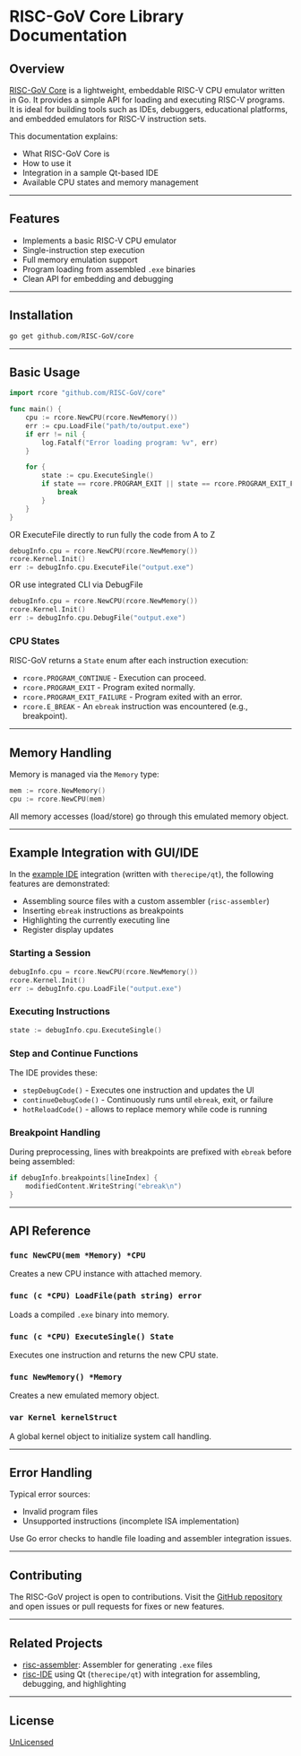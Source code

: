 # RISC-GoV Core Library Documentation

## Overview

[RISC-GoV Core](https://github.com/RISC-GoV/core) is a lightweight, embeddable RISC-V CPU emulator written in Go. It provides a simple API for loading and executing RISC-V programs. It is ideal for building tools such as IDEs, debuggers, educational platforms, and embedded emulators for RISC-V instruction sets.

This documentation explains:

* What RISC-GoV Core is
* How to use it
* Integration in a sample Qt-based IDE
* Available CPU states and memory management

---

## Features

* Implements a basic RISC-V CPU emulator
* Single-instruction step execution
* Full memory emulation support
* Program loading from assembled `.exe` binaries
* Clean API for embedding and debugging

---

## Installation

```bash
go get github.com/RISC-GoV/core
```

---

## Basic Usage

```go
import rcore "github.com/RISC-GoV/core"

func main() {
    cpu := rcore.NewCPU(rcore.NewMemory())
    err := cpu.LoadFile("path/to/output.exe")
    if err != nil {
        log.Fatalf("Error loading program: %v", err)
    }

    for {
        state := cpu.ExecuteSingle()
        if state == rcore.PROGRAM_EXIT || state == rcore.PROGRAM_EXIT_FAILURE {
            break
        }
    }
}
```
OR ExecuteFile directly to run fully the code from A to Z
```go
debugInfo.cpu = rcore.NewCPU(rcore.NewMemory())
rcore.Kernel.Init()
err := debugInfo.cpu.ExecuteFile("output.exe")
```
OR use integrated CLI via DebugFile
```go
debugInfo.cpu = rcore.NewCPU(rcore.NewMemory())
rcore.Kernel.Init()
err := debugInfo.cpu.DebugFile("output.exe")
```

### CPU States

RISC-GoV returns a `State` enum after each instruction execution:

* `rcore.PROGRAM_CONTINUE` - Execution can proceed.
* `rcore.PROGRAM_EXIT` - Program exited normally.
* `rcore.PROGRAM_EXIT_FAILURE` - Program exited with an error.
* `rcore.E_BREAK` - An `ebreak` instruction was encountered (e.g., breakpoint).

---

## Memory Handling

Memory is managed via the `Memory` type:

```go
mem := rcore.NewMemory()
cpu := rcore.NewCPU(mem)
```

All memory accesses (load/store) go through this emulated memory object.

---

## Example Integration with GUI/IDE

In the [example IDE](https://github.com/RISC-GoV/gui) integration (written with `therecipe/qt`), the following features are demonstrated:

* Assembling source files with a custom assembler (`risc-assembler`)
* Inserting `ebreak` instructions as breakpoints
* Highlighting the currently executing line
* Register display updates

### Starting a Session

```go
debugInfo.cpu = rcore.NewCPU(rcore.NewMemory())
rcore.Kernel.Init()
err := debugInfo.cpu.LoadFile("output.exe")
```

### Executing Instructions

```go
state := debugInfo.cpu.ExecuteSingle()
```

### Step and Continue Functions

The IDE provides these:

* `stepDebugCode()` - Executes one instruction and updates the UI
* `continueDebugCode()` - Continuously runs until `ebreak`, exit, or failure
* `hotReloadCode()` - allows to replace memory while code is running

### Breakpoint Handling

During preprocessing, lines with breakpoints are prefixed with `ebreak` before being assembled:

```go
if debugInfo.breakpoints[lineIndex] {
    modifiedContent.WriteString("ebreak\n")
}
```

---

## API Reference

### `func NewCPU(mem *Memory) *CPU`

Creates a new CPU instance with attached memory.

### `func (c *CPU) LoadFile(path string) error`

Loads a compiled `.exe` binary into memory.

### `func (c *CPU) ExecuteSingle() State`

Executes one instruction and returns the new CPU state.

### `func NewMemory() *Memory`

Creates a new emulated memory object.

### `var Kernel kernelStruct`

A global kernel object to initialize system call handling.

---

## Error Handling

Typical error sources:

* Invalid program files
* Unsupported instructions (incomplete ISA implementation)

Use Go error checks to handle file loading and assembler integration issues.

---

## Contributing

The RISC-GoV project is open to contributions. Visit the [GitHub repository](https://github.com/RISC-GoV/core) and open issues or pull requests for fixes or new features.

---

## Related Projects

* [risc-assembler](https://github.com/RISC-GoV/risc-assembler): Assembler for generating `.exe` files
* [risc-IDE](https://github.com/RISC-GoV/gui) using Qt (`therecipe/qt`) with integration for assembling, debugging, and highlighting

---

## License

[UnLicensed](https://github.com/RISC-GoV/core/blob/master/LICENSE)
